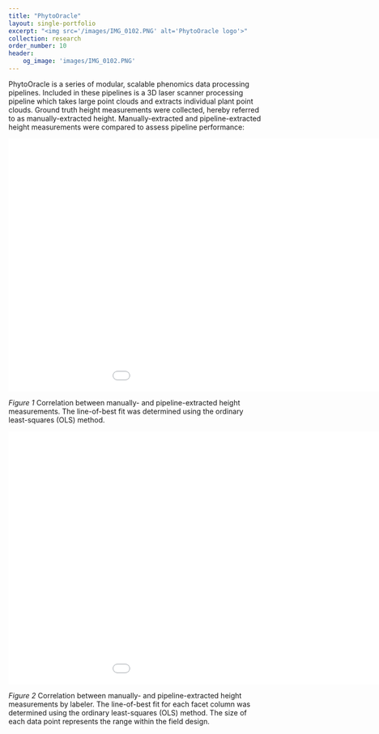 ```yaml
---
title: "PhytoOracle"
layout: single-portfolio
excerpt: "<img src='/images/IMG_0102.PNG' alt='PhytoOracle logo'>"
collection: research
order_number: 10
header:
    og_image: 'images/IMG_0102.PNG'
---
```


PhytoOracle is a series of modular, scalable phenomics data processing pipelines. Included in these pipelines is a 3D laser scanner processing pipeline which takes large point clouds and extracts individual plant point clouds. Ground truth height measurements were collected, hereby referred to as manually-extracted height. Manually-extracted and pipeline-extracted height measurements were compared to assess pipeline performance:

<p align="center"><iframe width="1100" height="500" frameborder="0" scrolling="no" src="//plotly.com/~emmanuelg1/83.embed"></iframe></p>

*Figure 1* Correlation between manually- and pipeline-extracted height measurements. The line-of-best fit was determined using the ordinary least-squares (OLS) method.

<p align="center"><iframe width="1100" height="500" frameborder="0" scrolling="no" src="//plotly.com/~emmanuelg1/85.embed"></iframe></p>

*Figure 2* Correlation between manually- and pipeline-extracted height measurements by labeler. The line-of-best fit for each facet column was determined using the ordinary least-squares (OLS) method. The size of each data point represents the range within the field design.